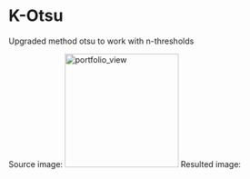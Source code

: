 # K-Otsu
Upgraded method otsu to work with n-thresholds

Source image:
<img width="200" alt="portfolio_view" src="https://www.dropbox.com/s/zsqozgh2e1ds7gp/Penguins.jpg?dl=0" />
Resulted image:
